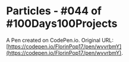 # Particles - #044 of #100Days100Projects

A Pen created on CodePen.io. Original URL: [https://codepen.io/FlorinPop17/pen/wvvrbmY](https://codepen.io/FlorinPop17/pen/wvvrbmY).


